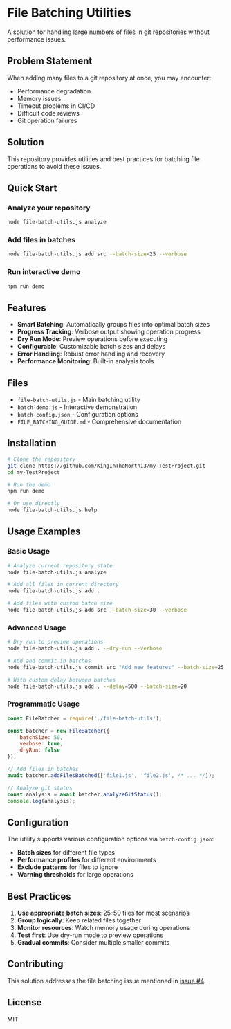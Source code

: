 # File Batching Utilities

A solution for handling large numbers of files in git repositories without performance issues.

## Problem Statement

When adding many files to a git repository at once, you may encounter:
- Performance degradation
- Memory issues
- Timeout problems in CI/CD
- Difficult code reviews
- Git operation failures

## Solution

This repository provides utilities and best practices for batching file operations to avoid these issues.

## Quick Start

### Analyze your repository
```bash
node file-batch-utils.js analyze
```

### Add files in batches
```bash
node file-batch-utils.js add src --batch-size=25 --verbose
```

### Run interactive demo
```bash
npm run demo
```

## Features

- **Smart Batching**: Automatically groups files into optimal batch sizes
- **Progress Tracking**: Verbose output showing operation progress
- **Dry Run Mode**: Preview operations before executing
- **Configurable**: Customizable batch sizes and delays
- **Error Handling**: Robust error handling and recovery
- **Performance Monitoring**: Built-in analysis tools

## Files

- `file-batch-utils.js` - Main batching utility
- `batch-demo.js` - Interactive demonstration
- `batch-config.json` - Configuration options
- `FILE_BATCHING_GUIDE.md` - Comprehensive documentation

## Installation

```bash
# Clone the repository
git clone https://github.com/KingInTheNorth13/my-TestProject.git
cd my-TestProject

# Run the demo
npm run demo

# Or use directly
node file-batch-utils.js help
```

## Usage Examples

### Basic Usage
```bash
# Analyze current repository state
node file-batch-utils.js analyze

# Add all files in current directory
node file-batch-utils.js add .

# Add files with custom batch size
node file-batch-utils.js add src --batch-size=30 --verbose
```

### Advanced Usage
```bash
# Dry run to preview operations
node file-batch-utils.js add . --dry-run --verbose

# Add and commit in batches
node file-batch-utils.js commit src "Add new features" --batch-size=25

# With custom delay between batches
node file-batch-utils.js add . --delay=500 --batch-size=20
```

### Programmatic Usage
```javascript
const FileBatcher = require('./file-batch-utils');

const batcher = new FileBatcher({
    batchSize: 50,
    verbose: true,
    dryRun: false
});

// Add files in batches
await batcher.addFilesBatched(['file1.js', 'file2.js', /* ... */]);

// Analyze git status
const analysis = await batcher.analyzeGitStatus();
console.log(analysis);
```

## Configuration

The utility supports various configuration options via `batch-config.json`:

- **Batch sizes** for different file types
- **Performance profiles** for different environments
- **Exclude patterns** for files to ignore
- **Warning thresholds** for large operations

## Best Practices

1. **Use appropriate batch sizes**: 25-50 files for most scenarios
2. **Group logically**: Keep related files together
3. **Monitor resources**: Watch memory usage during operations
4. **Test first**: Use dry-run mode to preview operations
5. **Gradual commits**: Consider multiple smaller commits

## Contributing

This solution addresses the file batching issue mentioned in [issue #4](https://github.com/KingInTheNorth13/my-TestProject/issues/4).

## License

MIT